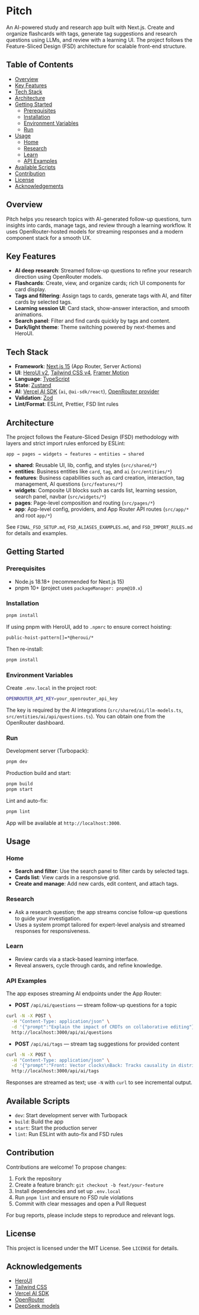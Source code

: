 # Pitch

An AI-powered study and research app built with Next.js. Create and organize flashcards with tags, generate tag suggestions and research questions using LLMs, and review with a learning UI. The project follows the Feature-Sliced Design (FSD) architecture for scalable front-end structure.

## Table of Contents

-   [Overview](#overview)
-   [Key Features](#key-features)
-   [Tech Stack](#tech-stack)
-   [Architecture](#architecture)
-   [Getting Started](#getting-started)
    -   [Prerequisites](#prerequisites)
    -   [Installation](#installation)
    -   [Environment Variables](#environment-variables)
    -   [Run](#run)
-   [Usage](#usage)
    -   [Home](#home)
    -   [Research](#research)
    -   [Learn](#learn)
    -   [API Examples](#api-examples)
-   [Available Scripts](#available-scripts)
-   [Contribution](#contribution)
-   [License](#license)
-   [Acknowledgements](#acknowledgements)

## Overview

Pitch helps you research topics with AI-generated follow-up questions, turn insights into cards, manage tags, and review through a learning workflow. It uses OpenRouter-hosted models for streaming responses and a modern component stack for a smooth UX.

## Key Features

-   **AI deep research**: Streamed follow-up questions to refine your research direction using OpenRouter models.
-   **Flashcards**: Create, view, and organize cards; rich UI components for card display.
-   **Tags and filtering**: Assign tags to cards, generate tags with AI, and filter cards by selected tags.
-   **Learning session UI**: Card stack, show-answer interaction, and smooth animations.
-   **Search panel**: Filter and find cards quickly by tags and content.
-   **Dark/light theme**: Theme switching powered by next-themes and HeroUI.

## Tech Stack

-   **Framework**: [Next.js 15](https://nextjs.org/docs) (App Router, Server Actions)
-   **UI**: [HeroUI v2](https://heroui.com/), [Tailwind CSS v4](https://tailwindcss.com/), [Framer Motion](https://www.framer.com/motion/)
-   **Language**: [TypeScript](https://www.typescriptlang.org/)
-   **State**: [Zustand](https://github.com/pmndrs/zustand)
-   **AI**: [Vercel AI SDK](https://sdk.vercel.ai/) (`ai`, `@ai-sdk/react`), [OpenRouter provider](https://openrouter.ai)
-   **Validation**: [Zod](https://zod.dev)
-   **Lint/Format**: ESLint, Prettier, FSD lint rules

## Architecture

The project follows the Feature-Sliced Design (FSD) methodology with layers and strict import rules enforced by ESLint:

```
app → pages → widgets → features → entities → shared
```

-   **shared**: Reusable UI, lib, config, and styles (`src/shared/*`)
-   **entities**: Business entities like `card`, `tag`, and `ai` (`src/entities/*`)
-   **features**: Business capabilities such as card creation, interaction, tag management, AI questions (`src/features/*`)
-   **widgets**: Composite UI blocks such as cards list, learning session, search panel, navbar (`src/widgets/*`)
-   **pages**: Page-level composition and routing (`src/pages/*`)
-   **app**: App-level config, providers, and App Router API routes (`src/app/*` and root `app/*`)

See `FINAL_FSD_SETUP.md`, `FSD_ALIASES_EXAMPLES.md`, and `FSD_IMPORT_RULES.md` for details and examples.

## Getting Started

### Prerequisites

-   Node.js 18.18+ (recommended for Next.js 15)
-   pnpm 10+ (project uses `packageManager: pnpm@10.x`)

### Installation

```bash
pnpm install
```

If using pnpm with HeroUI, add to `.npmrc` to ensure correct hoisting:

```bash
public-hoist-pattern[]=*@heroui/*
```

Then re-install:

```bash
pnpm install
```

### Environment Variables

Create `.env.local` in the project root:

```bash
OPENROUTER_API_KEY=your_openrouter_api_key
```

The key is required by the AI integrations (`src/shared/ai/llm-models.ts`, `src/entities/ai/api/questions.ts`). You can obtain one from the OpenRouter dashboard.

### Run

Development server (Turbopack):

```bash
pnpm dev
```

Production build and start:

```bash
pnpm build
pnpm start
```

Lint and auto-fix:

```bash
pnpm lint
```

App will be available at `http://localhost:3000`.

## Usage

### Home

-   **Search and filter**: Use the search panel to filter cards by selected tags.
-   **Cards list**: View cards in a responsive grid.
-   **Create and manage**: Add new cards, edit content, and attach tags.

### Research

-   Ask a research question; the app streams concise follow-up questions to guide your investigation.
-   Uses a system prompt tailored for expert-level analysis and streamed responses for responsiveness.

### Learn

-   Review cards via a stack-based learning interface.
-   Reveal answers, cycle through cards, and refine knowledge.

### API Examples

The app exposes streaming AI endpoints under the App Router:

-   **POST** `/api/ai/questions` — stream follow-up questions for a topic

```bash
curl -N -X POST \
  -H "Content-Type: application/json" \
  -d '{"prompt":"Explain the impact of CRDTs on collaborative editing"}' \
  http://localhost:3000/api/ai/questions
```

-   **POST** `/api/ai/tags` — stream tag suggestions for provided content

```bash
curl -N -X POST \
  -H "Content-Type: application/json" \
  -d '{"prompt":"Front: Vector clocks\nBack: Tracks causality in distributed systems"}' \
  http://localhost:3000/api/ai/tags
```

Responses are streamed as text; use `-N` with `curl` to see incremental output.

## Available Scripts

-   `dev`: Start development server with Turbopack
-   `build`: Build the app
-   `start`: Start the production server
-   `lint`: Run ESLint with auto-fix and FSD rules

## Contribution

Contributions are welcome! To propose changes:

1. Fork the repository
2. Create a feature branch: `git checkout -b feat/your-feature`
3. Install dependencies and set up `.env.local`
4. Run `pnpm lint` and ensure no FSD rule violations
5. Commit with clear messages and open a Pull Request

For bug reports, please include steps to reproduce and relevant logs.

## License

This project is licensed under the MIT License. See `LICENSE` for details.

## Acknowledgements

-   [HeroUI](https://heroui.com/)
-   [Tailwind CSS](https://tailwindcss.com/)
-   [Vercel AI SDK](https://sdk.vercel.ai/)
-   [OpenRouter](https://openrouter.ai/)
-   [DeepSeek models](https://openrouter.ai/models/deepseek)
